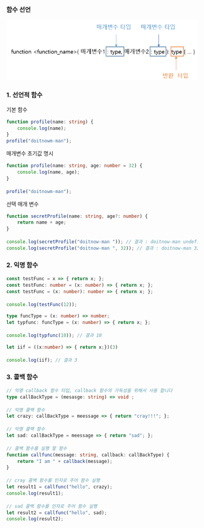 ### 함수 선언
![함수 선언](images/Function.png)

### 1. 선언적 함수
기본 함수
``` typescript
function profile(name: string) {
    console.log(name);
}
profile("doitnowm-man");
```
매개변수 초기값 명시
``` typescript
function profile(name: string, age: number = 32) {
    console.log(name, age);
}

profile("doitnowm-man");
```
선택 매개 변수
``` typescript
function secretProfile(name: string, age?: number) {
    return name + age;
}

console.log(secretProfile("doitnow-man ")); // 결과 : doitnow-man undefined
console.log(secretProfile("doitnow-man ", 32)); // 결과 : doitnow-man 32
```
### 2. 익명 함수
``` typescript
const testFunc = x => { return x; };
const testFunc: number = (x: number) => { return x; };
const testFunc = (x: number): number => { return x; };

console.log(testFunc(12));

```
``` typescript
type funcType = (x: number) => number;
let typfunc: funcType = (x: number) => { return x; };

console.log(typfunc(10)); // 결과 10
```
``` typescript
let iif = ((x:number) => { return x;})(3)

console.log(iif); // 결과 3
```
### 3. 콜백 함수
``` typescript
// 익명 callback 함수 타입, callback 함수의 가독성을 위해서 사용 합니다
type callBackType = (mesasge: string) => void ;

// 익명 콜백 함수
let crazy: callBackType = meessage => { return "cray!!!"; };

// 익명 콜백 함수
let sad: callBackType = meessage => { return "sad"; };

// 콜백 함수를 실행 할 함수
function callfunc(message: string, callback: callBackType) {
    return "I am " + callback(message);
}

// cray 콜백 함수를 인자로 주어 함수 실행
let result1 = callfunc("hello", crazy);
console.log(result1);

// sad 콜백 함수를 인자로 주어 함수 실행
let result2 = callfunc("hello", sad);
console.log(result2);
```
